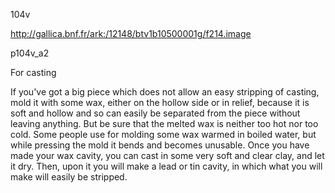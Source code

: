 104v

http://gallica.bnf.fr/ark:/12148/btv1b10500001g/f214.image

p104v_a2

For casting

If you've got a big piece which does not allow an easy stripping of casting, mold it with some wax, either on the hollow side or in relief, because it is soft and hollow and so can easily be separated from the piece without leaving anything. But be sure that the melted wax is neither too hot nor too cold. Some people use for molding some wax warmed in boiled water, but while pressing the mold it bends and becomes unusable. Once you have made your wax cavity, you can cast in some very soft and clear clay, and let it dry. Then, upon it you will make a lead or tin cavity, in which what you will make will easily be stripped.
